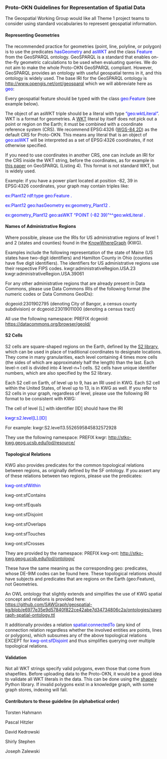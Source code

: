 ### **Proto-OKN Guidelines for Representation of Spatial Data**

The Geospatial Working Group would like all Theme 1 project teams to consider using standard vocabularies to represent geospatial information.

#### **Representing Geometries**

The recommended practice for geometries (point, line, polyline, or polygon) is to use the predicates <span style='color:blue'>hasGeometry</span> and <span style='color:blue'>asWKT</span> and the class <span style='color:blue'>Feature</span> from the GeoSPARQL ontology. GeoSPARQL is a standard that enables on-the-fly geometric calculations to be used when evaluating queries. We do not aim to make the whole Proto-OKN GeoSPARQL compliant. However, GeoSPARQL provides an ontology with useful geospatial terms in it, and this ontology is widely used. The base IRI for the GeoSPARQL ontology is 
    http://www.opengis.net/ont/geosparql
which we will abbreviate here as <span style='color:blue'>geo</span>:

Every geospatial feature should be typed with the class <span style='color:blue'>geo:Feature</span> (see example below).

The object of an asWKT triple should be a literal with type <span style='color:blue'>“geo:wktLiteral”</span>. WKT is a format for geometries. A [WKT](https://en.wikipedia.org/wiki/Well-known_text_representation_of_geometry) literal by itself does not pick out a point or region on the Earth; it must be combined with a coordinate reference system (CRS). We recommend EPSG:4326 ([WGS-84 2D](https://en.wikipedia.org/wiki/World_Geodetic_System)) as the default CRS for Proto-OKN. This means any literal that is an object of <span style='color:blue'>geo:asWKT</span> will be interpreted as a set of EPSG:4326 coordinates, if not otherwise specified.

If you need to use coordinates in another CRS, one can include an IRI for the CRS inside the WKT string, before the coordinates, as for example in [this paper](https://www.semantic-web-journal.net/sites/default/files/swj176_0.pdf) on GeoSPARQL (Listing 4). This format is not standard WKT, but is widely used.

Example: if you have a power plant located at position -82, 39 in EPSG:4326 coordinates, your graph may contain triples like:

 <span style='color:blue'>ex:Plant12 rdf:type geo:Feature .</span>

<span style='color:blue'>ex:Plant12 geo:hasGeometry ex:geometry_Plant12 .</span>

<span style='color:blue'>ex:geometry_Plant12 geo:asWKT “POINT (-82 39)”^^geo:wktLiteral .</span>

#### **Names of Administrative Regions**

Where possible, please use the IRIs for US administrative regions of level 1 and 2 (states and counties) found in the [KnowWhereGraph](https://knowwheregraph.org) (KWG).

Examples include the following representation of the state of Maine (US states have two-digit identifiers) and Hamilton County in Ohio (counties have five digit identifiers). The identifiers for US administrative regions use their respective FIPS codes. 
kwgr:administrativeRegion.USA.23
kwgr:administrativeRegion.USA.39061

For any other administrative regions that are already present in Data Commons, please use Data Commons IRIs of the following format (the numeric codes or Data Commons GeoIDs):

dcgeoid:2301902795  (denoting City of Bangor, a census county subdivision)  or
dcgeoid:23019011000 (denoting a census tract)

All use the following namespace:
PREFIX dcgeoid: https://datacommons.org/browser/geoId/



#### **S2 Cells**

S2 cells are square-shaped regions on the Earth, defined by the [S2 library](http://s2geometry.io/devguide/s2cell_hierarchy.html), which can be used in place of traditional coordinates to designate locations. They come in many granularities, each level containing 4 times more cells (the sides of which are approximately half the length) than the last. Each level-n cell is divided into 4 level-n+1 cells. S2 cells have unique identifier numbers, which are also specified by the S2 library.

Each S2 cell on Earth, of level up to 9, has an IRI used in KWG. Each S2 cell within the United States, of level up to 13, is in KWG as well. If you refer to S2 cells in your graph, regardless of level, please use the following IRI format to be consistent with KWG:

The cell of level [L] with identifier [ID] should have the IRI

<span style='color:blue'>kwgr:s2.level[L].[ID]</span>

For example:
kwgr:S2.level13.5526595845832572928

They use the following namespace:
PREFIX kwgr: <http://stko-kwg.geog.ucsb.edu/lod/resource/>

#### **Topological Relations**

KWG also provides predicates for the common topological relations between regions, as originally defined by the SF ontology. If you assert any of these relations between two regions, please use the predicates:

<span style='color:blue'>kwg-ont:sfWithin

kwg-ont:sfContains

kwg-ont:sfEquals

kwg-ont:sfDisjoint

kwg-ont:sfOverlaps

kwg-ont:sfTouches

kwg-ont:sfCrosses</span>

They are provided by the namespace:
PREFIX kwg-ont: <http://stko-kwg.geog.ucsb.edu/lod/ontology/>

These have the same meaning as the corresponding geo: predicates, whose DE-9IM codes can be found here. These topological relations should have subjects and predicates that are regions on the Earth (geo:Feature), not Geometries.

An OWL ontology that slightly extends and simplifies the use of KWG spatial concept and relations is provided here:
https://github.com/SAWGraph/geospatial-kg/blob/e6977e35e9d57840f822ce42abe7d34734806c2a/ontologies/sawgraph-spatial-ontology.ttl

It additionally provides a relation <span style='color:blue'>spatial:connectedTo</span> (any kind of connection relation regardless whether the involved entities are points, lines or polygons), which subsumes any of the above topological relations EXCEPT for <span style='color:blue'>kwg-ont:sfDisjoint</span> and thus simplifies querying over multiple topological relations.

#### **Validation**

Not all WKT strings specify valid polygons, even those that come from shapefiles. Before uploading data to the Proto-OKN, it would be a good idea to validate all WKT literals in the data. This can be done using the [shapely](https://shapely.readthedocs.io/en/stable/manual.html) Python library. If invalid polygons exist in a knowledge graph, with some graph stores, indexing will fail.


#### **Contributors to these guideline (in alphabetical order)**

Torsten Hahmann

Pascal Hitzler

David Kedrowski

Shirly Stephen

Joseph Zalewski


